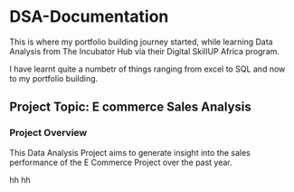 # DSA-Documentation
This is where my portfolio building journey started, while learning Data Analysis from The Incubator Hub via their Digital SkillUP Africa program.

I have learnt quite a numbetr of things ranging from excel to SQL and now to my portfolio building.

## Project Topic: E commerce Sales Analysis

### Project Overview

This Data Analysis Project aims to generate insight into the sales performance of the E Commerce Project over the past year.

hh
hh
